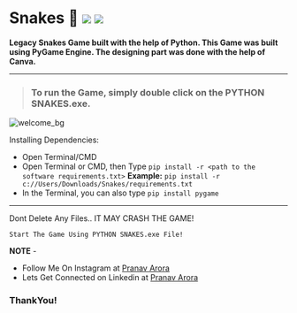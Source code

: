 # Snakes 🐍 <img src="https://img.shields.io/badge/Python-FFD43B?style=for-the-badge&logo=python&logoColor=darkgreen"/> <img src="https://img.shields.io/badge/Canva-%2300C4CC.svg?&style=for-the-badge&logo=Canva&logoColor=white"/>

**Legacy Snakes Game built with the help of Python. This Game was built using PyGame Engine. The designing part was done with the help of Canva.**

---

> ### To run the Game, simply double click on the **PYTHON SNAKES.exe**.

![welcome_bg](https://user-images.githubusercontent.com/48170643/123670894-52efc180-d85b-11eb-8cb8-da7eb505fdb8.jpg)

Installing Dependencies:
<br>
* Open Terminal/CMD
* Open Terminal or CMD, then Type ```pip install -r <path to the software requirements.txt>```
**Example:** ```pip install -r c://Users/Downloads/Snakes/requirements.txt```
* In the Terminal, you can also type ```pip install pygame```
---

Dont Delete Any Files.. IT MAY CRASH THE GAME!

```Start The Game Using PYTHON SNAKES.exe File!```

**NOTE** - 

* Follow Me On Instagram at [Pranav Arora](https://www.instagram.com/arorapranav187)
* Lets Get Connected on Linkedin at [Pranav Arora](https://www.linkedin.com/in/pranav-arora-354b71bb/)


### ThankYou!
